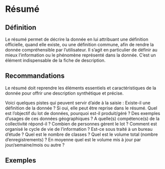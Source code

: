 
<!-- Begin @data_abstract.md -->

# Résumé

## Définition
Le résumé permet de décrire la donnée en lui attribuant une définition officielle, quand elle existe, ou une définition commune, afin de rendre la donnée compréhensible par l’utilisateur. Il s’agit en particulier de définir au mieux l’information ou le phénomène représenté dans la donnée.
C’est un élément indispensable de la fiche de description.

## Recommandations
Le résumé doit reprendre les éléments essentiels et caractéristiques de la donnée pour offrir une description synthétique et précise.

Voici quelques pistes qui peuvent servir d’aide à la saisie :
Existe-il une définition de la donnée ? Si oui, elle peut être reprise dans le résumé.
Quel est l’objectif du lot de données, pourquoi est-il produit/géré ?
Des exemples d’usages de ces données géographiques ? 
A quelle(s) compétence(s) de la collectivité répond-il ?
Combien de personnes gèrent le lot ? 
Comment est organisé le cycle de vie de l’information ? Est-ce sous traité à un bureau d’étude ?
Quel est le nombre de classes ?
Quel est le volume total (nombre d’enregistrements) ?
En moyenne quel est le volume mis à jour par jour/semaine/mois ou autre ? 

## Exemples

<!-- End @data_abstract.md -->

